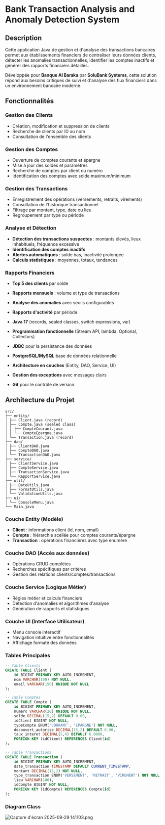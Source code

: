 # Bank Transaction Analysis and Anomaly Detection System

##  Description

Cette application Java de gestion et d'analyse des transactions bancaires permet aux établissements financiers de centraliser leurs données clients, détecter les anomalies transactionnelles, identifier les comptes inactifs et générer des rapports financiers détaillés.

Développée pour **Banque Al Baraka** par **SoluBank Systems**, cette solution répond aux besoins critiques de suivi et d'analyse des flux financiers dans un environnement bancaire moderne.

##  Fonctionnalités

### Gestion des Clients
- Création, modification et suppression de clients
- Recherche de clients par ID ou nom
- Consultation de l'ensemble des clients

### Gestion des Comptes
- Ouverture de comptes courants et épargne
- Mise à jour des soldes et paramètres
- Recherche de comptes par client ou numéro
- Identification des comptes avec solde maximum/minimum

### Gestion des Transactions
- Enregistrement des opérations (versements, retraits, virements)
- Consultation de l'historique transactionnel
- Filtrage par montant, type, date ou lieu
- Regroupement par type ou période

### Analyse et Détection
- **Détection des transactions suspectes** : montants élevés, lieux inhabituels, fréquence excessive
- **Identification des comptes inactifs**
- **Alertes automatiques** : solde bas, inactivité prolongée
- **Calculs statistiques** : moyennes, totaux, tendances

### Rapports Financiers
- **Top 5 des clients** par solde
- **Rapports mensuels** : volume et type de transactions
- **Analyse des anomalies** avec seuils configurables
- **Rapports d'activité** par période


- **Java 17** (records, sealed classes, switch expressions, var)
- **Programmation fonctionnelle** (Stream API, lambda, Optional, Collectors)
- **JDBC** pour la persistance des données
- **PostgreSQL/MySQL** base de données relationnelle
- **Architecture en couches** (Entity, DAO, Service, UI)
- **Gestion des exceptions** avec messages clairs
- **Git** pour le contrôle de version

##  Architecture du Projet

```
src/
├── entity/
│ ├── Client.java (record)
│ ├── Compte.java (sealed class)
│ │ ├── CompteCourant.java
│ │ └── CompteEpargne.java
│ └── Transaction.java (record)
├── dao/
│ ├── ClientDAO.java
│ ├── CompteDAO.java
│ └── TransactionDAO.java
├── service/
│ ├── ClientService.java
│ ├── CompteService.java
│ ├── TransactionService.java
│ └── RapportService.java
├── util/
│ ├── DateUtils.java
│ ├── FormatUtils.java
│ └── ValidationUtils.java
├── ui/
│ └── ConsoleMenu.java
└── Main.java

```



### Couche Entity (Modèle)
- **Client** : informations client (id, nom, email)
- **Compte** : hiérarchie scellée pour comptes courants/épargne
- **Transaction** : opérations financières avec type enuméré

### Couche DAO (Accès aux données)
- Opérations CRUD complètes
- Recherches spécifiques par critères
- Gestion des relations clients/comptes/transactions

### Couche Service (Logique Métier)
- Règles métier et calculs financiers
- Détection d'anomalies et algorithmes d'analyse
- Génération de rapports et statistiques

### Couche UI (Interface Utilisateur)
- Menu console interactif
- Navigation intuitive entre fonctionnalités
- Affichage formaté des données


### Tables Principales

```sql
-- Table Clients
CREATE TABLE Client (
    id BIGINT PRIMARY KEY AUTO_INCREMENT,
    nom VARCHAR(100) NOT NULL,
    email VARCHAR(150) UNIQUE NOT NULL
);

-- Table Comptes
CREATE TABLE Compte (
    id BIGINT PRIMARY KEY AUTO_INCREMENT,
    numero VARCHAR(20) UNIQUE NOT NULL,
    solde DECIMAL(15,2) DEFAULT 0.00,
    idClient BIGINT NOT NULL,
    typeCompte ENUM('COURANT', 'EPARGNE') NOT NULL,
    decouvert_autorise DECIMAL(15,2) DEFAULT 0.00,
    taux_interet DECIMAL(5,4) DEFAULT 0.0000,
    FOREIGN KEY (idClient) REFERENCES Client(id)
);

-- Table Transactions
CREATE TABLE Transaction (
    id BIGINT PRIMARY KEY AUTO_INCREMENT,
    date_transaction TIMESTAMP DEFAULT CURRENT_TIMESTAMP,
    montant DECIMAL(15,2) NOT NULL,
    type_transaction ENUM('VERSEMENT', 'RETRAIT', 'VIREMENT') NOT NULL,
    lieu VARCHAR(100),
    idCompte BIGINT NOT NULL,
    FOREIGN KEY (idCompte) REFERENCES Compte(id)
);

```
### Diagram Class


![Capture d'écran 2025-09-29 141103.png](../../OneDrive/Pictures/Screenshots%201/Capture%20d%27%C3%A9cran%202025-09-29%20141103.png)
